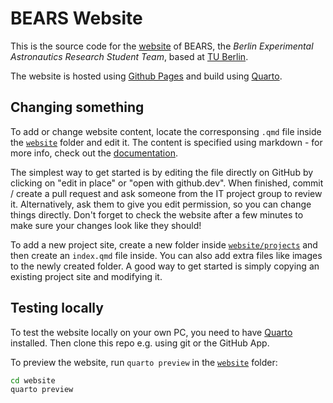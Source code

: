 # BEARS Website

This is the source code for the [website](https://www.bears-space.de/) of BEARS, the *Berlin Experimental Astronautics Research Student Team*, based at [TU Berlin](https://www.tu.berlin/).

The website is hosted using [Github Pages](https://pages.github.com/) and build using [Quarto](https://quarto.org/).


## Changing something

To add or change website content, locate the corresponsing `.qmd` file inside the [`website`](website/) folder and edit it. The content is specified using markdown - for more info, check out the [documentation](https://quarto.org/docs/authoring/markdown-basics.html). 

The simplest way to get started is by editing the file directly on GitHub by clicking on "edit in place" or "open with github.dev". When finished, commit / create a pull request and ask someone from the IT project group to review it. Alternatively, ask them to give you edit permission, so you can change things directly. Don't forget to check the website after a few minutes to make sure your changes look like they should!

To add a new project site, create a new folder inside [`website/projects`](website/projects/) and then create an `index.qmd` file inside. You can also add extra files like images to the newly created folder. A good way to get started is simply copying an existing project site and modifying it.


## Testing locally

To test the website locally on your own PC, you need to have [Quarto](https://quarto.org/docs/get-started/) installed. Then clone this repo e.g. using git or the GitHub App.

To preview the website, run `quarto preview` in the [`website`](website/) folder:

```bash
cd website
quarto preview
```
